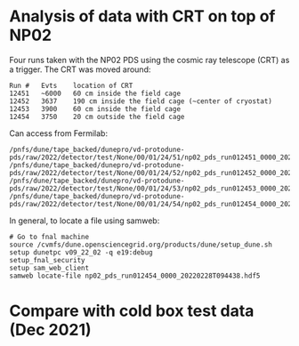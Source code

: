 # Analysis of data with CRT on top of NP02

Four runs taken with the NP02 PDS using the cosmic ray telescope (CRT) as a trigger. The CRT was moved around:

```
Run #   Evts    location of CRT
12451   ~6000   60 cm inside the field cage
12452   3637    190 cm inside the field cage (~center of cryostat)
12453   3900    60 cm inside the field cage
12454   3750    20 cm outside the field cage
```

Can access from Fermilab:

```
/pnfs/dune/tape_backed/dunepro/vd-protodune-pds/raw/2022/detector/test/None/00/01/24/51/np02_pds_run012451_0000_20220225T170210.hdf5
/pnfs/dune/tape_backed/dunepro/vd-protodune-pds/raw/2022/detector/test/None/00/01/24/52/np02_pds_run012452_0000_20220228T085242.hdf5
/pnfs/dune/tape_backed/dunepro/vd-protodune-pds/raw/2022/detector/test/None/00/01/24/53/np02_pds_run012453_0000_20220228T091757.hdf5
/pnfs/dune/tape_backed/dunepro/vd-protodune-pds/raw/2022/detector/test/None/00/01/24/54/np02_pds_run012454_0000_20220228T094438.hdf5
```

In general, to locate a file using samweb:

```
# Go to fnal machine
source /cvmfs/dune.opensciencegrid.org/products/dune/setup_dune.sh
setup dunetpc v09_22_02 -q e19:debug
setup_fnal_security
setup sam_web_client
samweb locate-file np02_pds_run012454_0000_20220228T094438.hdf5
```

# Compare with cold box test data (Dec 2021)
